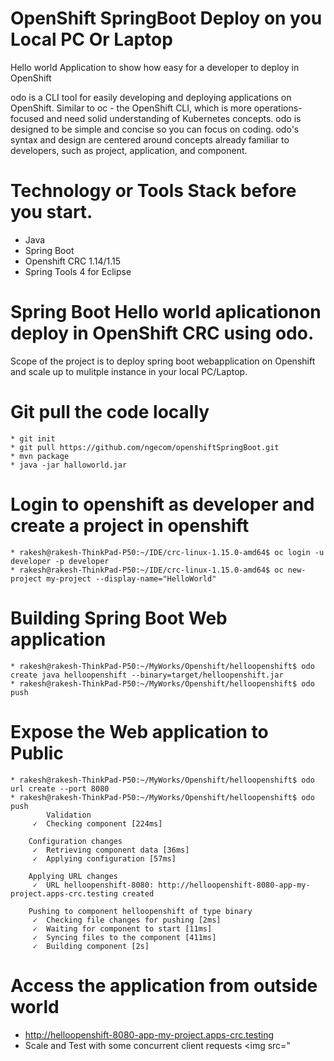 # OpenShift SpringBoot Deploy on you Local PC Or Laptop

Hello world Application to show how easy for a developer to deploy in OpenShift

odo is a CLI tool for easily developing and deploying applications on OpenShift. Similar to oc - the OpenShift CLI, which is more operations-focused 
and need solid understanding of Kubernetes concepts. odo is designed to be simple and concise so you can focus on coding. odo's syntax and design are centered 
around concepts already familiar to developers, such as project, application, and component. 

# Technology or Tools Stack before you start.
  * Java
  * Spring Boot
  * Openshift CRC 1.14/1.15
  * Spring Tools 4 for Eclipse
  
# Spring Boot Hello world aplicationon deploy in OpenShift CRC using odo.

Scope of the project is to deploy spring boot webapplication on Openshift and scale up to mulitple instance in your local PC/Laptop.

# Git pull the code locally
    * git init
    * git pull https://github.com/ngecom/openshiftSpringBoot.git
    * mvn package
    * java -jar halloworld.jar

# Login to openshift as developer and create a project in openshift
    * rakesh@rakesh-ThinkPad-P50:~/IDE/crc-linux-1.15.0-amd64$ oc login -u developer -p developer
    * rakesh@rakesh-ThinkPad-P50:~/IDE/crc-linux-1.15.0-amd64$ oc new-project my-project --display-name="HelloWorld"
  
# Building Spring Boot Web application    
    * rakesh@rakesh-ThinkPad-P50:~/MyWorks/Openshift/helloopenshift$ odo create java helloopenshift --binary=target/helloopenshift.jar
    * rakesh@rakesh-ThinkPad-P50:~/MyWorks/Openshift/helloopenshift$ odo push

# Expose the Web application to Public
    * rakesh@rakesh-ThinkPad-P50:~/MyWorks/Openshift/helloopenshift$ odo url create --port 8080
    * rakesh@rakesh-ThinkPad-P50:~/MyWorks/Openshift/helloopenshift$ odo push
            Validation
         ✓  Checking component [224ms]

        Configuration changes
         ✓  Retrieving component data [36ms]
         ✓  Applying configuration [57ms]

        Applying URL changes
         ✓  URL helloopenshift-8080: http://helloopenshift-8080-app-my-project.apps-crc.testing created

        Pushing to component helloopenshift of type binary
         ✓  Checking file changes for pushing [2ms]
         ✓  Waiting for component to start [11ms]
         ✓  Syncing files to the component [411ms]
         ✓  Building component [2s]

# Access the application from outside world
  * http://helloopenshift-8080-app-my-project.apps-crc.testing
  * Scale and Test with some concurrent client requests
 <img src="
     
